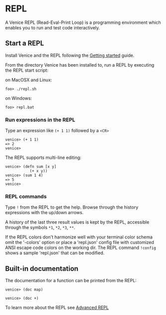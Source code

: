 # REPL

A Venice REPL (Read-Eval-Print Loop) is a programming environment which enables 
you to run and test code interactively.


## Start a REPL

Install Venice and the REPL following the [Getting started](start.md)
guide.

From the directory Venice has been installed to, run a REPL by executing the REPL
start script:

on MacOSX and Linux:

```text
foo> ./repl.sh
```

on Windows:

```text
foo> repl.bat
```

### Run expressions in the REPL

Type an expression like `(+ 1 1)` followed by a `<CR>`

```text
venice> (+ 1 1)
=> 2
venice>
```

The REPL supports multi-line editing:

```text
venice> (defn sum [x y]
           (+ x y))
venice> (sum 1 4)
=> 5
venice>
```

### REPL commands

Type `!` from the REPL to get the help. Browse through the history expressions 
with the up/down arrows.

A history of the last three result values is kept by the REPL, accessible through 
the symbols `*1`, `*2`, `*3`, `**`.

If the REPL colors don't harmonize well with your terminal color schema 
omit the '-colors' option or place a 'repl.json' config file with customized 
ANSI escape code colors on the working dir. The REPL command `!config` shows
a sample 'repl.json' that can be modified.



## Built-in documentation

The documentation for a function can be printed from the REPL:

```text
venice> (doc map)

venice> (doc +)
```


To learn more about the REPL see [Advanced REPL](repl-advanced.md)

